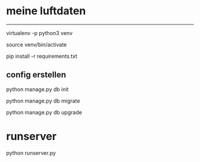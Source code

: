 # meine luftdaten
---

virtualenv -p python3 venv

source venv/bin/activate

pip install -r requirements.txt

## config erstellen
python manage.py db init

python manage.py db migrate

python manage.py db upgrade

# runserver
python runserver.py
